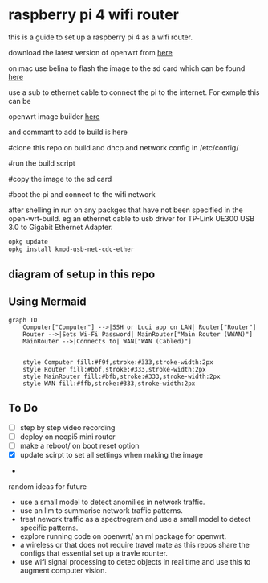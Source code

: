 # raspberry pi 4 wifi router

this is a guide to set up a raspberry pi 4 as a wifi router.


download the latest version of openwrt from [here](https://downloads.openwrt.org/releases/23.05.0/targets/armvirt/64/openwrt-23.05.0-armvirt-64-default-rootfs.tar.gz)

on mac use belina to flash the image to the sd card which can be found [here](https://www.balena.io/etcher/)

use a sub to ethernet cable to connect the pi to the internet. For exmple this can be 

 openwrt image builder [here](https://firmware-selector.openwrt.org/?version=23.05.5&target=bcm27xx%2Fbcm2711&id=rpi-4)

 and commant to add to build is here

 #clone this repo on build and dhcp and network config in /etc/config/

 #run the build script

 #copy the image to the sd card

 #boot the pi and connect to the wifi network


after shelling in run on any packges that have not been specified in the open-wrt-build. eg an ethernet cable to usb driver for TP-Link UE300 USB 3.0 to Gigabit Ethernet Adapter.

```bash
opkg update
opkg install kmod-usb-net-cdc-ether
```

## diagram of setup in this repo
## **Using Mermaid**

```mermaid
graph TD
    Computer["Computer"] -->|SSH or Luci app on LAN| Router["Router"]
    Router -->|Sets Wi-Fi Password| MainRouter["Main Router (WWAN)"]
    MainRouter -->|Connects to| WAN["WAN (Cabled)"]


    style Computer fill:#f9f,stroke:#333,stroke-width:2px
    style Router fill:#bbf,stroke:#333,stroke-width:2px
    style MainRouter fill:#bfb,stroke:#333,stroke-width:2px
    style WAN fill:#ffb,stroke:#333,stroke-width:2px
```


## To Do

- [ ] step by step video recording
- [ ] deploy on neopi5 mini router
- [ ] make a reboot/ on boot reset option
- [x] update scirpt to set all settings when making the image
    
- 

random ideas for future

- use a small model to detect anomilies in network traffic.
- use an llm to summarise network traffic patterns.
- treat nework traffic as a spectrogram and use a small model to detect specific patterns.
- explore running code on openwrt/ an ml package for openwrt.
- a wireless qr that does not require travel mate as this repos share the configs that essential set up a travle rounter.
- use wifi signal processing to detec objects in real time and use this to augment computer vision.
